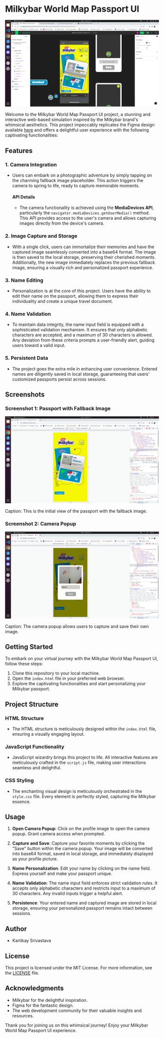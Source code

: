 # Milkybar World Map Passport UI

![Milkybar Passport](assets/UI-makeAr.png)

Welcome to the Milkybar World Map Passport UI project, a stunning and interactive web-based simulation inspired by the Milkybar brand's whimsical aesthetics. This project impeccably replicates the Figma design available [here](https://www.figma.com/file/e8bBkXibhB3cffPvNNVETV/Milkybar-world-map--Passport-UI?node-id=0%3A152&mode=dev) and offers a delightful user experience with the following captivating functionalities:

## Features

### 1. Camera Integration
- Users can embark on a photographic adventure by simply tapping on the charming fallback image placeholder. This action triggers the camera to spring to life, ready to capture memorable moments.

   #### API Details
   - The camera functionality is achieved using the **MediaDevices API**, particularly the `navigator.mediaDevices.getUserMedia()` method. This API provides access to the user's camera and allows capturing images directly from the device's camera.

### 2. Image Capture and Storage
- With a single click, users can immortalize their memories and have the captured image seamlessly converted into a base64 format. The image is then saved to the local storage, preserving their cherished moments. Additionally, the new image immediately replaces the previous fallback image, ensuring a visually rich and personalized passport experience.

### 3. Name Editing
- Personalization is at the core of this project. Users have the ability to edit their name on the passport, allowing them to express their individuality and create a unique travel document.

### 4. Name Validation
- To maintain data integrity, the name input field is equipped with a sophisticated validation mechanism. It ensures that only alphabetic characters are accepted, and a maximum of 30 characters is allowed. Any deviation from these criteria prompts a user-friendly alert, guiding users toward a valid input.

### 5. Persistent Data
- The project goes the extra mile in enhancing user convenience. Entered names are diligently saved in local storage, guaranteeing that users' customized passports persist across sessions.

## Screenshots

### Screenshot 1: Passport with Fallback Image

![Fallback Image](assets/home-makeAr.png)

Caption: This is the initial view of the passport with the fallback image.

### Screenshot 2: Camera Popup

![Camera Popup](assets/Open-camera-makeAr.png)

Caption: The camera popup allows users to capture and save their own image.

## Getting Started

To embark on your virtual journey with the Milkybar World Map Passport UI, follow these steps:

1. Clone this repository to your local machine.
2. Open the `index.html` file in your preferred web browser.
3. Explore the captivating functionalities and start personalizing your Milkybar passport.

## Project Structure

### HTML Structure
- The HTML structure is meticulously designed within the `index.html` file, ensuring a visually engaging layout.

### JavaScript Functionality
- JavaScript wizardry brings this project to life. All interactive features are meticulously crafted in the `script.js` file, making user interactions seamless and delightful.

### CSS Styling
- The enchanting visual design is meticulously orchestrated in the `style.css` file. Every element is perfectly styled, capturing the Milkybar essence.

## Usage

1. **Open Camera Popup**: Click on the profile image to open the camera popup. Grant camera access when prompted.

2. **Capture and Save**: Capture your favorite moments by clicking the "Save" button within the camera popup. Your image will be converted into base64 format, saved in local storage, and immediately displayed as your profile picture.

3. **Name Personalization**: Edit your name by clicking on the name field. Express yourself and make your passport unique.

4. **Name Validation**: The name input field enforces strict validation rules. It accepts only alphabetic characters and restricts input to a maximum of 30 characters. Any invalid inputs trigger a helpful alert.

5. **Persistence**: Your entered name and captured image are stored in local storage, ensuring your personalized passport remains intact between sessions.

## Author

- Kartikay Srivastava

## License

This project is licensed under the MIT License. For more information, see the [LICENSE](LICENSE) file.

## Acknowledgments

- Milkybar for the delightful inspiration.
- Figma for the fantastic design.
- The web development community for their valuable insights and resources.

Thank you for joining us on this whimsical journey! Enjoy your Milkybar World Map Passport UI experience.
